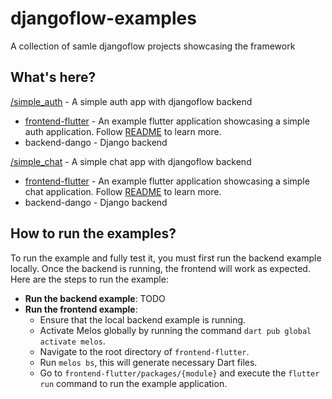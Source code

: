 # djangoflow-examples

A collection of samle djangoflow projects showcasing the framework

## What's here?

[/simple_auth](./simple_auth/) - A simple auth app with djangoflow backend

- [frontend-flutter](./simple_auth/frontend-flutter/) - An example flutter application showcasing a simple auth application. Follow [README](./simple_auth/frontend-flutter/packages/auth/README.md) to learn more.
- backend-dango - Django backend

[/simple_chat](./simple_chat/) - A simple chat app with djangoflow backend

- [frontend-flutter](./simple_chat/frontend-flutter/) - An example flutter application showcasing a simple chat application. Follow [README](./simple_chat/frontend-flutter/packages/chat/README.md) to learn more.
- backend-dango - Django backend

## How to run the examples?

To run the example and fully test it, you must first run the backend example locally. Once the backend is running, the frontend will work as expected. Here are the steps to run the example:

- **Run the backend example**: TODO
- **Run the frontend example**:
  - Ensure that the local backend example is running.
  - Activate Melos globally by running the command `dart pub global activate melos`.
  - Navigate to the root directory of `frontend-flutter`.
  - Run `melos bs`, this will generate necessary Dart files.
  - Go to `frontend-flutter/packages/{module}` and execute the `flutter run` command to run the example application.
